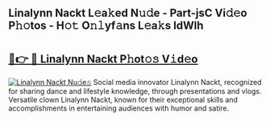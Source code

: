 ## Linalynn Nackt L𝚎a𝚔ed N𝚞𝚍e - Part-jsC Vi𝚍𝚎o P𝚑𝚘tos - H𝚘𝚝 O𝚗𝚕yf𝚊ns L𝚎a𝚔s ldWlh

# <h2><a href="http://kfeyos.oniu.top/?m=Linalynn+Nackt">🔗👉 🔴 Linalynn Nackt P𝚑ot𝚘𝚜 V𝚒d𝚎o</a></h2>

[![Linalynn Nackt Nu𝚍e𝚜](https://i.imgur.com/0qMVB7G.gif)](http://kfeyos.oniu.top/?m=Linalynn+Nackt)
Social media innovator Linalynn Nackt, recognized for sharing dance and lifestyle knowledge, through presentations and vlogs. Versatile clown Linalynn Nackt, known for their exceptional skills and accomplishments in entertaining audiences with humor and satire.  
